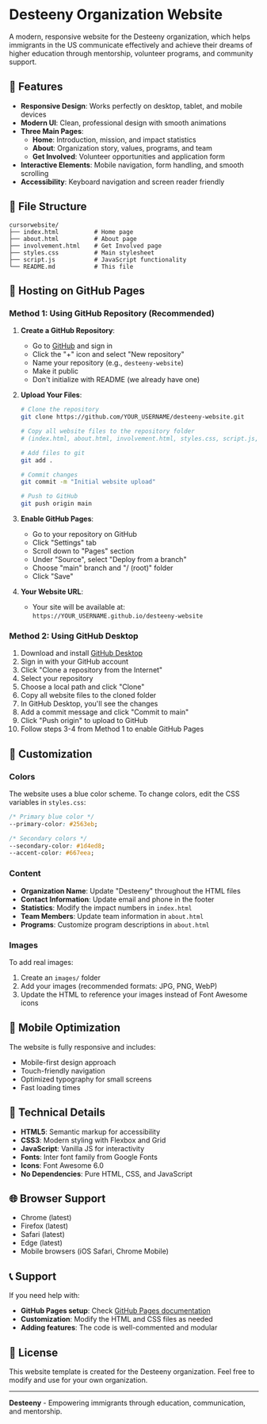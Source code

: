 # Desteeny Organization Website

A modern, responsive website for the Desteeny organization, which helps immigrants in the US communicate effectively and achieve their dreams of higher education through mentorship, volunteer programs, and community support.

## 🌟 Features

- **Responsive Design**: Works perfectly on desktop, tablet, and mobile devices
- **Modern UI**: Clean, professional design with smooth animations
- **Three Main Pages**:
  - **Home**: Introduction, mission, and impact statistics
  - **About**: Organization story, values, programs, and team
  - **Get Involved**: Volunteer opportunities and application form
- **Interactive Elements**: Mobile navigation, form handling, and smooth scrolling
- **Accessibility**: Keyboard navigation and screen reader friendly

## 📁 File Structure

```
cursorwebsite/
├── index.html          # Home page
├── about.html          # About page
├── involvement.html    # Get Involved page
├── styles.css          # Main stylesheet
├── script.js           # JavaScript functionality
└── README.md           # This file
```

## 🚀 Hosting on GitHub Pages

### Method 1: Using GitHub Repository (Recommended)

1. **Create a GitHub Repository**:
   - Go to [GitHub](https://github.com) and sign in
   - Click the "+" icon and select "New repository"
   - Name your repository (e.g., `desteeny-website`)
   - Make it public
   - Don't initialize with README (we already have one)

2. **Upload Your Files**:
   ```bash
   # Clone the repository
   git clone https://github.com/YOUR_USERNAME/desteeny-website.git
   
   # Copy all website files to the repository folder
   # (index.html, about.html, involvement.html, styles.css, script.js, README.md)
   
   # Add files to git
   git add .
   
   # Commit changes
   git commit -m "Initial website upload"
   
   # Push to GitHub
   git push origin main
   ```

3. **Enable GitHub Pages**:
   - Go to your repository on GitHub
   - Click "Settings" tab
   - Scroll down to "Pages" section
   - Under "Source", select "Deploy from a branch"
   - Choose "main" branch and "/ (root)" folder
   - Click "Save"

4. **Your Website URL**:
   - Your site will be available at: `https://YOUR_USERNAME.github.io/desteeny-website`

### Method 2: Using GitHub Desktop

1. Download and install [GitHub Desktop](https://desktop.github.com/)
2. Sign in with your GitHub account
3. Click "Clone a repository from the Internet"
4. Select your repository
5. Choose a local path and click "Clone"
6. Copy all website files to the cloned folder
7. In GitHub Desktop, you'll see the changes
8. Add a commit message and click "Commit to main"
9. Click "Push origin" to upload to GitHub
10. Follow steps 3-4 from Method 1 to enable GitHub Pages

## 🎨 Customization

### Colors
The website uses a blue color scheme. To change colors, edit the CSS variables in `styles.css`:

```css
/* Primary blue color */
--primary-color: #2563eb;

/* Secondary colors */
--secondary-color: #1d4ed8;
--accent-color: #667eea;
```

### Content
- **Organization Name**: Update "Desteeny" throughout the HTML files
- **Contact Information**: Update email and phone in the footer
- **Statistics**: Modify the impact numbers in `index.html`
- **Team Members**: Update team information in `about.html`
- **Programs**: Customize program descriptions in `about.html`

### Images
To add real images:
1. Create an `images/` folder
2. Add your images (recommended formats: JPG, PNG, WebP)
3. Update the HTML to reference your images instead of Font Awesome icons

## 📱 Mobile Optimization

The website is fully responsive and includes:
- Mobile-first design approach
- Touch-friendly navigation
- Optimized typography for small screens
- Fast loading times

## 🔧 Technical Details

- **HTML5**: Semantic markup for accessibility
- **CSS3**: Modern styling with Flexbox and Grid
- **JavaScript**: Vanilla JS for interactivity
- **Fonts**: Inter font family from Google Fonts
- **Icons**: Font Awesome 6.0
- **No Dependencies**: Pure HTML, CSS, and JavaScript

## 🌐 Browser Support

- Chrome (latest)
- Firefox (latest)
- Safari (latest)
- Edge (latest)
- Mobile browsers (iOS Safari, Chrome Mobile)

## 📞 Support

If you need help with:
- **GitHub Pages setup**: Check [GitHub Pages documentation](https://pages.github.com/)
- **Customization**: Modify the HTML and CSS files as needed
- **Adding features**: The code is well-commented and modular

## 📄 License

This website template is created for the Desteeny organization. Feel free to modify and use for your own organization.

---

**Desteeny** - Empowering immigrants through education, communication, and mentorship. 